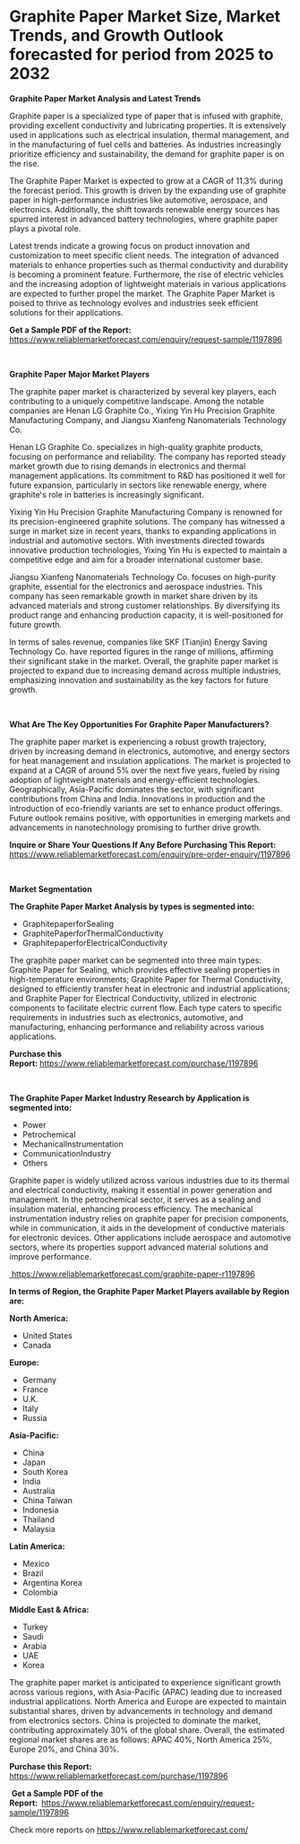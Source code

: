 <p><h1>Graphite Paper Market Size, Market Trends, and Growth Outlook forecasted for period from 2025 to 2032</h1></p><p><strong>Graphite Paper Market Analysis and Latest Trends</strong></p>
<p><p>Graphite paper is a specialized type of paper that is infused with graphite, providing excellent conductivity and lubricating properties. It is extensively used in applications such as electrical insulation, thermal management, and in the manufacturing of fuel cells and batteries. As industries increasingly prioritize efficiency and sustainability, the demand for graphite paper is on the rise.</p><p>The Graphite Paper Market is expected to grow at a CAGR of 11.3% during the forecast period. This growth is driven by the expanding use of graphite paper in high-performance industries like automotive, aerospace, and electronics. Additionally, the shift towards renewable energy sources has spurred interest in advanced battery technologies, where graphite paper plays a pivotal role.</p><p>Latest trends indicate a growing focus on product innovation and customization to meet specific client needs. The integration of advanced materials to enhance properties such as thermal conductivity and durability is becoming a prominent feature. Furthermore, the rise of electric vehicles and the increasing adoption of lightweight materials in various applications are expected to further propel the market. The Graphite Paper Market is poised to thrive as technology evolves and industries seek efficient solutions for their applications.</p></p>
<p><strong>Get a Sample PDF of the Report:&nbsp;</strong> <a href="https://www.reliablemarketforecast.com/enquiry/request-sample/1197896?utm_campaign=3307&utm_medium=2&utm_source=Github&utm_content=ia&utm_term=31032025&utm_id=graphite-paper">https://www.reliablemarketforecast.com/enquiry/request-sample/1197896</a></p>
<p>&nbsp;</p>
<p><strong>Graphite Paper Major Market Players</strong></p>
<p><p>The graphite paper market is characterized by several key players, each contributing to a uniquely competitive landscape. Among the notable companies are Henan LG Graphite Co., Yixing Yin Hu Precision Graphite Manufacturing Company, and Jiangsu Xianfeng Nanomaterials Technology Co.</p><p>Henan LG Graphite Co. specializes in high-quality graphite products, focusing on performance and reliability. The company has reported steady market growth due to rising demands in electronics and thermal management applications. Its commitment to R&D has positioned it well for future expansion, particularly in sectors like renewable energy, where graphite's role in batteries is increasingly significant.</p><p>Yixing Yin Hu Precision Graphite Manufacturing Company is renowned for its precision-engineered graphite solutions. The company has witnessed a surge in market size in recent years, thanks to expanding applications in industrial and automotive sectors. With investments directed towards innovative production technologies, Yixing Yin Hu is expected to maintain a competitive edge and aim for a broader international customer base.</p><p>Jiangsu Xianfeng Nanomaterials Technology Co. focuses on high-purity graphite, essential for the electronics and aerospace industries. This company has seen remarkable growth in market share driven by its advanced materials and strong customer relationships. By diversifying its product range and enhancing production capacity, it is well-positioned for future growth.</p><p>In terms of sales revenue, companies like SKF (Tianjin) Energy Saving Technology Co. have reported figures in the range of millions, affirming their significant stake in the market. Overall, the graphite paper market is projected to expand due to increasing demand across multiple industries, emphasizing innovation and sustainability as the key factors for future growth.</p></p>
<p>&nbsp;</p>
<p><strong>What Are The Key Opportunities For Graphite Paper Manufacturers?</strong></p>
<p><p>The graphite paper market is experiencing a robust growth trajectory, driven by increasing demand in electronics, automotive, and energy sectors for heat management and insulation applications. The market is projected to expand at a CAGR of around 5% over the next five years, fueled by rising adoption of lightweight materials and energy-efficient technologies. Geographically, Asia-Pacific dominates the sector, with significant contributions from China and India. Innovations in production and the introduction of eco-friendly variants are set to enhance product offerings. Future outlook remains positive, with opportunities in emerging markets and advancements in nanotechnology promising to further drive growth.</p></p>
<p><strong>Inquire or Share Your Questions If Any Before Purchasing This Report:</strong> <a href="https://www.reliablemarketforecast.com/enquiry/pre-order-enquiry/1197896?utm_campaign=3307&utm_medium=2&utm_source=Github&utm_content=ia&utm_term=31032025&utm_id=graphite-paper">https://www.reliablemarketforecast.com/enquiry/pre-order-enquiry/1197896</a></p>
<p>&nbsp;</p>
<p><strong>Market Segmentation</strong></p>
<p><strong>The Graphite Paper Market Analysis by types is segmented into:</strong></p>
<p><ul><li>GraphitepaperforSealing</li><li>GraphitePaperforThermalConductivity</li><li>GraphitepaperforElectricalConductivity</li></ul></p>
<p><p>The graphite paper market can be segmented into three main types: Graphite Paper for Sealing, which provides effective sealing properties in high-temperature environments; Graphite Paper for Thermal Conductivity, designed to efficiently transfer heat in electronic and industrial applications; and Graphite Paper for Electrical Conductivity, utilized in electronic components to facilitate electric current flow. Each type caters to specific requirements in industries such as electronics, automotive, and manufacturing, enhancing performance and reliability across various applications.</p></p>
<p><strong>Purchase this Report:&nbsp;</strong><a href="https://www.reliablemarketforecast.com/purchase/1197896?utm_campaign=3307&utm_medium=2&utm_source=Github&utm_content=ia&utm_term=31032025&utm_id=graphite-paper">https://www.reliablemarketforecast.com/purchase/1197896</a></p>
<p>&nbsp;</p>
<p><strong>The Graphite Paper Market Industry Research by Application is segmented into:</strong></p>
<p><ul><li>Power</li><li>Petrochemical</li><li>MechanicalInstrumentation</li><li>CommunicationIndustry</li><li>Others</li></ul></p>
<p><p>Graphite paper is widely utilized across various industries due to its thermal and electrical conductivity, making it essential in power generation and management. In the petrochemical sector, it serves as a sealing and insulation material, enhancing process efficiency. The mechanical instrumentation industry relies on graphite paper for precision components, while in communication, it aids in the development of conductive materials for electronic devices. Other applications include aerospace and automotive sectors, where its properties support advanced material solutions and improve performance.</p></p>
<p><a href="https://www.reliablemarketforecast.com/graphite-paper-r1197896?utm_campaign=3307&utm_medium=2&utm_source=Github&utm_content=ia&utm_term=31032025&utm_id=graphite-paper">&nbsp;https://www.reliablemarketforecast.com/graphite-paper-r1197896</a></p>
<p><strong>In terms of Region, the Graphite Paper Market Players available by Region are:</strong></p>
<p>
    <p> <strong> North America: </strong>
        <ul>
            <li>United States</li>
            <li>Canada</li>
        </ul>
        </p> 
    <p> <strong> Europe: </strong>
        <ul>
            <li>Germany</li>
            <li>France</li>
            <li>U.K.</li>
            <li>Italy</li>
            <li>Russia</li>
        </ul>
        </p> 
    <p> <strong> Asia-Pacific: </strong>
        <ul>
            <li>China</li>
            <li>Japan</li>
            <li>South Korea</li>
            <li>India</li>
            <li>Australia</li>
            <li>China Taiwan</li>
            <li>Indonesia</li>
            <li>Thailand</li>
            <li>Malaysia</li>
        </ul>
        </p> 
    <p> <strong> Latin America: </strong>
        <ul>
            <li>Mexico</li>
            <li>Brazil</li>
            <li>Argentina Korea</li>
            <li>Colombia</li>
        </ul>
        </p> 
    <p> <strong> Middle East & Africa: </strong>
        <ul>
            <li>Turkey</li>
            <li>Saudi</li>
            <li>Arabia</li>
            <li>UAE</li>
            <li>Korea</li>
        </ul>
    </p>
    </p>
<p><p>The graphite paper market is anticipated to experience significant growth across various regions, with Asia-Pacific (APAC) leading due to increased industrial applications. North America and Europe are expected to maintain substantial shares, driven by advancements in technology and demand from electronics sectors. China is projected to dominate the market, contributing approximately 30% of the global share. Overall, the estimated regional market shares are as follows: APAC 40%, North America 25%, Europe 20%, and China 30%.</p></p>
<p><strong>Purchase this Report: </strong><a href="https://www.reliablemarketforecast.com/purchase/1197896?utm_campaign=3307&utm_medium=2&utm_source=Github&utm_content=ia&utm_term=31032025&utm_id=graphite-paper">https://www.reliablemarketforecast.com/purchase/1197896</a></p>
<p>&nbsp;<strong>Get a Sample PDF of the Report:&nbsp;&nbsp;</strong><a href="https://www.reliablemarketforecast.com/enquiry/request-sample/1197896?utm_campaign=3307&utm_medium=2&utm_source=Github&utm_content=ia&utm_term=31032025&utm_id=graphite-paper">https://www.reliablemarketforecast.com/enquiry/request-sample/1197896</a></p>
<p><strong></strong></p>
<p>Check more reports on <a href="https://www.reliablemarketforecast.com/?utm_campaign=3307&utm_medium=2&utm_source=Github&utm_content=ia&utm_term=31032025&utm_id=graphite-paper">https://www.reliablemarketforecast.com/</a></p>